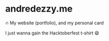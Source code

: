 # andredezzy.me
:fire: My website (portfolio), and my personal card

I just wanna gain the Hacktoberfest t-shirt :smile:
